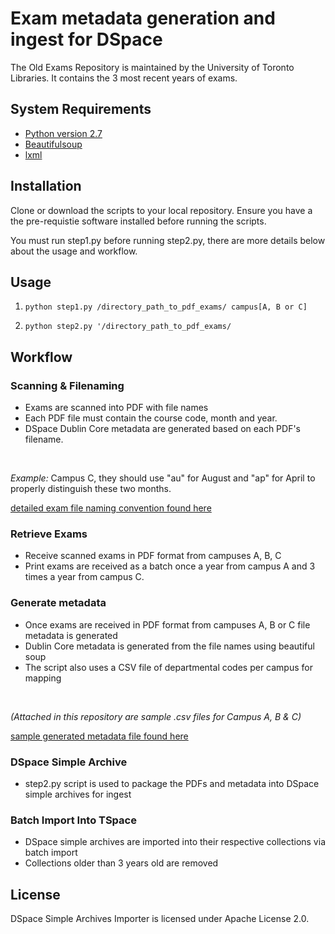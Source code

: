 # Exam metadata generation and ingest for DSpace

The Old Exams Repository is maintained by the University of Toronto Libraries. 
It contains the 3 most recent years of exams.

## System Requirements

* [Python version 2.7](https://www.python.org/download/releases/2.7/)
* [Beautifulsoup](https://www.crummy.com/software/BeautifulSoup/bs4/doc/)
* [lxml](https://pypi.org/project/lxml/)

## Installation

Clone or download the scripts to your local repository. Ensure you have a the pre-requistie software installed before running the scripts. 

You must run step1.py before running step2.py, there are more details below about the usage and workflow.

## Usage

1. `python step1.py /directory_path_to_pdf_exams/ campus[A, B or C]`

2. `python step2.py '/directory_path_to_pdf_exams/`


## Workflow

### Scanning & Filenaming
* Exams are scanned into PDF with file names
* Each PDF file must contain the course code, month and year.
* DSpace Dublin Core metadata are generated based on each PDF's filename. 
<br>

_Example:_ 
Campus C, they should use "au" for August and "ap" for April to properly distinguish these two months. 


[detailed exam file naming convention found here](exam-pdf-filename-conventions.png)

### Retrieve Exams
* Receive scanned exams in PDF format from campuses A, B, C
* Print exams are received as a batch once a year from campus A and 3 times a year from campus C. 

### Generate metadata 
* Once exams are received in PDF format from campuses A, B or C file metadata is generated
* Dublin Core metadata is generated from the file names using beautiful soup 
* The script also uses a CSV file of departmental codes per campus for mapping

<br>

_(Attached in this repository are sample .csv files for Campus A, B & C)_

[sample generated metadata file found here](mat700h-ap18.xml)

### DSpace Simple Archive
* step2.py script is used to package the PDFs and metadata into DSpace simple archives for ingest

### Batch Import Into TSpace
* DSpace simple archives are imported into their respective collections via batch import
* Collections older than 3 years old are removed


## License
DSpace Simple Archives Importer is licensed under Apache License 2.0.
